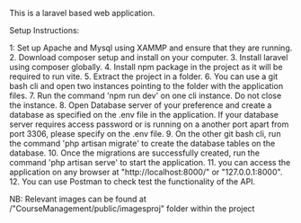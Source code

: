 This is a laravel based web application.

Setup Instructions:

1: Set up Apache and Mysql using XAMMP and ensure that they are running.
2. Download composer setup and install on your computer.
3. Install laravel using composer globally.
4. Install npm package in the project as it will be required to run vite.
5. Extract the project in a folder.
6. You can use a git bash cli and open two instances pointing to the folder with the application files.
7. Run the command 'npm run dev' on one cli instance. Do not close the instance.
8. Open Database server of your preference and create a database as specified on the .env file in the application. If your database server requires access password or is running on a another port apart from port 3306, please specify on the .env file.
9. On the other git bash cli, run the command 'php artisan migrate' to create the database tables on the database.
10. Once the migrations are successfully created, run the command 'php artisan serve' to start the application.
11. you can access the application on any browser at "http://localhost:8000/" or "127.0.0.1:8000".
12. You can use Postman to check test the functionality of the API.


NB: Relevant images can be found at /"CourseManagement/public/imagesproj" folder within the project

~~~~~~~~

